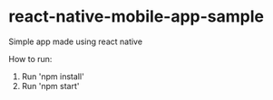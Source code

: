 # react-native-mobile-app-sample
Simple app made using react native

How to run:
1) Run 'npm install'
2) Run 'npm start'
